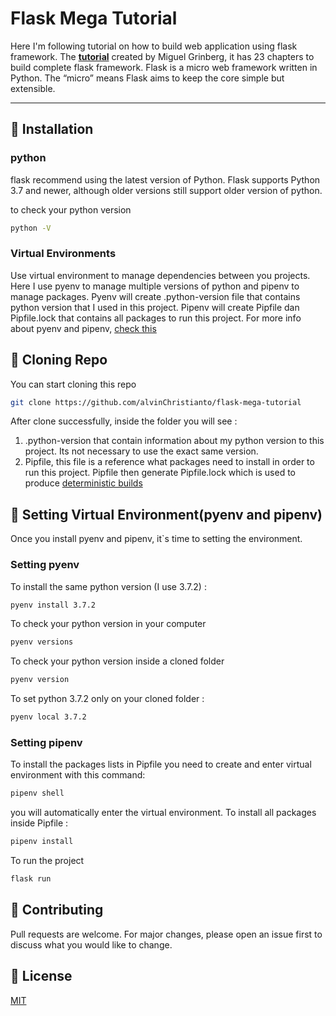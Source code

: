 # Flask Mega Tutorial 

Here I'm following tutorial on how to build web application using flask framework. The **[tutorial](https://blog.miguelgrinberg.com/post/the-flask-mega-tutorial-part-i-hello-world)** created by Miguel Grinberg, it has 23 chapters to build complete flask framework. Flask is a micro web framework written in Python.  The “micro” means Flask aims to keep the core simple but extensible. 

---

## 🧱 Installation 

### python

flask recommend using the latest version of Python. Flask supports Python 3.7 and newer, although older versions still support older version of python. 

to check your python version
```bash
python -V
```

### Virtual Environments

Use virtual environment to manage dependencies between you projects. Here I  use pyenv to manage multiple versions of python and pipenv to manage packages. Pyenv will create .python-version file that contains python version that I used in this project. Pipenv will create Pipfile dan Pipfile.lock that contains all packages to run this project. For more info about pyenv and pipenv, [check this](https://www.rootstrap.com/blog/how-to-manage-your-python-projects-with-pipenv-pyenv/)

## 📁 Cloning Repo 
You can start cloning this repo
```bash
git clone https://github.com/alvinChristianto/flask-mega-tutorial
```
After clone successfully, inside the folder you will see :
1. .python-version that contain information about my python version to this project. Its not necessary to use the exact same version. 
2. Pipfile, this file is a reference what packages need to install in order to run this project. Pipfile then generate Pipfile.lock which is used to produce [deterministic builds](https://pipenv.pypa.io/en/latest/)

## 🧱 Setting Virtual Environment(pyenv and pipenv) 

Once you install pyenv and pipenv, it`s time to setting the environment.

### Setting pyenv 
To install the same python version (I use 3.7.2) :
```bash
pyenv install 3.7.2
```
To check your python version in your computer
```bash
pyenv versions
```

To check your python version inside a cloned folder 
```bash
pyenv version
```

To set python 3.7.2 only on your cloned folder  : 
```bash
pyenv local 3.7.2
```

### Setting pipenv

To install the packages lists in Pipfile you need to create and enter virtual environment with this command: 
```bash
pipenv shell
```
you will automatically enter the virtual environment.
To install all packages inside Pipfile :
```bash
pipenv install
```
To run the project
```bash
flask run
```



## 🤝 Contributing
Pull requests are welcome. For major changes, please open an issue first to discuss what you would like to change.


## 🎫 License
[MIT](https://choosealicense.com/licenses/mit/)
